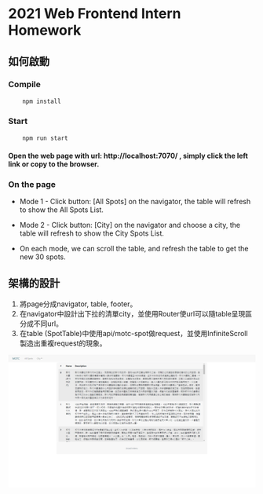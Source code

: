 # 2021 Web Frontend Intern Homework
## 如何啟動
### Compile
```
    npm install
```
### Start
```
    npm run start
```
#### Open the web page with url: http://localhost:7070/ , simply click the left link or copy to the browser.

### On the page
* Mode 1 - Click button: [All Spots] on the navigator, the table will refresh to show the All Spots List.

* Mode 2 - Click button: [City] on the navigator and choose a city, the table will refresh to show the City Spots List.

* On each mode, we can scroll the table, and refresh the table to get the new 30 spots.


## 架構的設計
1. 將page分成navigator, table, footer。
2. 在navigator中設計出下拉的清單city，並使用Router使url可以隨table呈現區分成不同url。
3. 在table (SpotTable)中使用api/motc-spot做request，並使用InfiniteScroll 製造出重複request的現象。


![image](./src/image/Screenshot.png)
